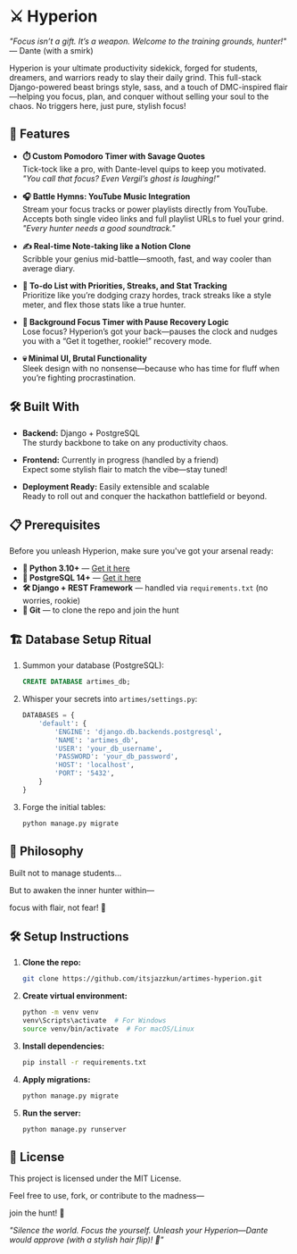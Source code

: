 # ⚔️ Hyperion

*"Focus isn’t a gift. It’s a weapon. Welcome to the training grounds, hunter!"* — Dante (with a smirk)

Hyperion is your ultimate productivity sidekick, forged for students, dreamers, and warriors ready to slay their daily grind. This full-stack Django-powered beast brings style, sass, and a touch of DMC-inspired flair—helping you focus, plan, and conquer without selling your soul to the chaos. No triggers here, just pure, stylish focus!




## 🔮 Features

- **⏱️ Custom Pomodoro Timer with Savage Quotes**  
  Tick-tock like a pro, with Dante-level quips to keep you motivated.  
  _"You call that focus? Even Vergil’s ghost is laughing!"_

- **🎧 Battle Hymns: YouTube Music Integration**  
  Stream your focus tracks or power playlists directly from YouTube. Accepts both single video links and full playlist URLs to fuel your grind.  
  _"Every hunter needs a good soundtrack."_

- **✍️ Real-time Note-taking like a Notion Clone**  
  Scribble your genius mid-battle—smooth, fast, and way cooler than average diary.

- **📅 To-do List with Priorities, Streaks, and Stat Tracking**  
  Prioritize like you’re dodging crazy hordes, track streaks like a style meter, and flex those stats like a true hunter.

- **👀 Background Focus Timer with Pause Recovery Logic**  
  Lose focus? Hyperion’s got your back—pauses the clock and nudges you with a “Get it together, rookie!” recovery mode.

- **💀 Minimal UI, Brutal Functionality**  
  Sleek design with no nonsense—because who has time for fluff when you’re fighting procrastination.




## 🛠️ Built With

- **Backend:** Django + PostgreSQL  
  The sturdy backbone to take on any productivity chaos.

- **Frontend:** Currently in progress (handled by a friend)  
  Expect some stylish flair to match the vibe—stay tuned!

- **Deployment Ready:** Easily extensible and scalable  
  Ready to roll out and conquer the hackathon battlefield or beyond.




## 📋 Prerequisites

Before you unleash Hyperion, make sure you've got your arsenal ready:

- **🐍 Python 3.10+** — [Get it here](https://www.python.org/downloads/)
- **🐘 PostgreSQL 14+** — [Get it here](https://www.postgresql.org/download/)
- **🛠️ Django + REST Framework** — handled via `requirements.txt` (no worries, rookie)
- **🧬 Git** — to clone the repo and join the hunt




## 🏗️ Database Setup Ritual

1. Summon your database (PostgreSQL):  
   ```sql
   CREATE DATABASE artimes_db;
   ```

2. Whisper your secrets into `artimes/settings.py`:  
   ```python
   DATABASES = {
       'default': {
           'ENGINE': 'django.db.backends.postgresql',
           'NAME': 'artimes_db',
           'USER': 'your_db_username',
           'PASSWORD': 'your_db_password',
           'HOST': 'localhost',
           'PORT': '5432',
       }
   }
   ```

3. Forge the initial tables:  
   ```bash
   python manage.py migrate
   ```




## 💭 Philosophy

Built not to manage students...

But to awaken the inner hunter within—

focus with flair, not fear! 💪




## 🛠️ Setup Instructions

1. **Clone the repo:**  
   ```bash
   git clone https://github.com/itsjazzkun/artimes-hyperion.git
   ```

2. **Create virtual environment:**  
   ```bash
   python -m venv venv
   venv\Scripts\activate  # For Windows
   source venv/bin/activate  # For macOS/Linux
   ```

3. **Install dependencies:**  
   ```bash
   pip install -r requirements.txt
   ```

4. **Apply migrations:**  
   ```bash
   python manage.py migrate
   ```

5. **Run the server:**  
   ```bash
   python manage.py runserver
   ```




## 📜 License

This project is licensed under the MIT License.

Feel free to use, fork, or contribute to the madness—

join the hunt! 🏹

*"Silence the world. Focus the yourself. Unleash your Hyperion—Dante would approve (with a stylish hair flip)! 💃"*
